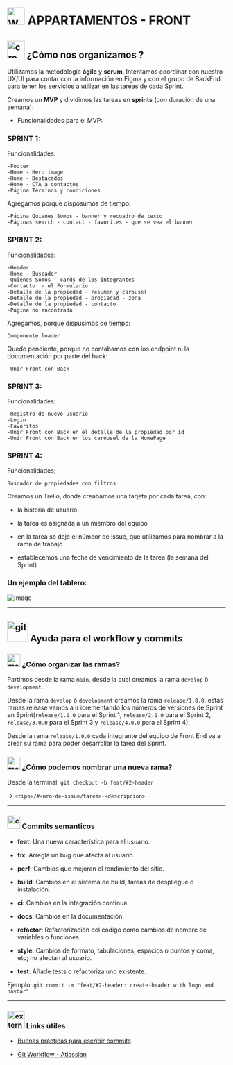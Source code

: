 # <img width="40" height="40" src="https://img.icons8.com/dusk/40/web.png" alt="web"/> APPARTAMENTOS - FRONT 


## <img width="40" height="40" src="https://img.icons8.com/doodle/40/crowd.png" alt="crowd"/> ¿Cómo nos organizamos ?

Utilizamos la metodología **ágile** y **scrum**. Intentamos coordinar con nuestro UX/UI para contar con la información en Figma y con el grupo de BackEnd para tener los servicios a utilizar en las tareas de cada Sprint.

Creamos un **MVP** y dividimos las tareas en **sprints** (con duración de una semana):


- Funcionalidades para el MVP:

### SPRINT 1:

Funcionalidades:
```
-Footer 
-Home - Hero image 
-Home - Destacados 
-Home - CTA a contactos 
-Página Términos y condiciones 
```

Agregamos porque disposumos de tiempo:
```
-Página Quienes Somos - banner y recuadro de texto
-Páginas search - contact - favorites - que se vea el banner
```


### SPRINT 2:

Funcionalidades: 
```
-Header  
-Home - Buscador  
-Quienes Somos - cards de los integrantes 
-Contacto  - el Formulario 
-Detalle de la propiedad - resumen y carousel 
-Detalle de la propiedad - propiedad - zona  
-Detalle de la propiedad - contacto  
-Página no encontrada 
```

Agregamos, porque dispusimos de tiempo:
```
Componente loader 
```

Quedo pendiente, porque no contabamos con los endpoint ni la documentación por parte del back:
```
-Unir Front con Back
```

### SPRINT 3:

Funcionalidades:
```
-Registro de nuevo usuario 
-Login 
-Favoritos
-Unir Front con Back en el detalle de la propiedad por id 
-Unir Front con Back en los carousel de la HomePage
```


### SPRINT 4:

Funcionalidades;
```
Buscador de propiedades con filtros 
```

Creamos un Trello, donde creabamos una tarjeta por cada tarea, con:

- la historia de usuario

- la tarea es asignada a un miembro del equipo

- en la tarea se deje el númeor de issue, que utilizamos para nombrar a la rama de trabajo

- establecemos una fecha de vencimiento de la tarea (la semana del Sprint)

### Un ejemplo del tablero:

![image](https://github.com/No-Country/c12-25-t-node-react/assets/72580574/357b93b3-3985-4c69-a7f2-7aee0e2df944)


---


## <img width="48" height="48" src="https://img.icons8.com/color/48/git.png" alt="git"/> Ayuda para el workflow y commits



### <img width="30" height="30" src="https://img.icons8.com/ios/30/merge-git.png" alt="merge-git"/> ¿Cómo organizar las ramas?


Partimos desde la rama `main`, desde la cual creamos la rama `develop` ò `development`.


Desde la rama `develop` ò `development` creamos la rama `release/1.0.0`, estas ramas release vamos a ir icrementando los números de versiones de Sprint en Sprint(`release/1.0.0` para el Sprint 1, `release/2.0.0` para el Sprint 2, `release/3.0.0` para el Sprint 3 y `release/4.0.0` para el Sprint 4).


Desde la rama  `release/1.0.0` cada integrante del equipo de Front End va a crear su rama para poder desarrollar la tarea del Sprint.


### <img width="30" height="30" src="https://img.icons8.com/ios/30/merge-git.png" alt="merge-git"/> ¿Cómo podemos nombrar una nueva rama?


Desde la terminal: `git checkout -b feat/#2-header` 

-> `<tipo>/#<nro-de-issue/tarea>-<descripcion>`


---


### <img width="30" height="30" src="https://img.icons8.com/ios/30/console.png" alt="console"/> Commits semanticos <tipo>

- **feat**: Una nueva característica para el usuario.

- **fix**: Arregla un bug que afecta al usuario.

- **perf**: Cambios que mejoran el rendimiento del sitio.

- **build**: Cambios en el sistema de build, tareas de despliegue o instalación.

- **ci**: Cambios en la integración continua.

- **docs**: Cambios en la documentación.

- **refactor**: Refactorización del código como cambios de nombre de variables o funciones.

- **style**: Cambios de formato, tabulaciones, espacios o puntos y coma, etc; no afectan al usuario.

- **test**: Añade tests o refactoriza uno existente.

Ejemplo: `git commit -m "feat/#2-header: create-header with logo and navbar"`


---

### <img width="40" height="40" src="https://img.icons8.com/external-flaticons-lineal-color-flat-icons/40/external-documentation-agile-flaticons-lineal-color-flat-icons-2.png" alt="external-documentation-agile-flaticons-lineal-color-flat-icons-2"/> Links útiles

- [Buenas prácticas para escribir commits](https://midu.dev/buenas-practicas-escribir-commits-git/)

- [Git Workflow - Atlassian](https://www.atlassian.com/git/tutorials/comparing-workflows)
